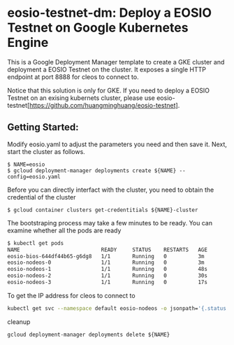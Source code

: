 # eosio-testnet-dm: Deploy a EOSIO Testnet on Google Kubernetes Engine
This is a Google Deployment Manager template to create a GKE cluster and deployment a EOSIO Testnet on the cluster.  It exposes a single HTTP endpoint at port 8888 for cleos to connect to. 

Notice that this solution is only for GKE. If you need to deploy a EOSIO Testnet on an exising kubernets cluster, please use eosio-testnet[https://github.com/huangminghuang/eosio-testnet]. 
## Getting Started:

Modify eosio.yaml to adjust the parameters you need and then save it.
Next, start the cluster as follows.
```
$ NAME=eosio
$ gcloud deployment-manager deployments create ${NAME} --config=eosio.yaml
```


Before you can directly interfact with the cluster, you need to obtain the credential of the cluster
```
$ gcloud container clusters get-credentitials ${NAME}-cluster
```

The bootstraping process may take a few minutes to be ready. You can examine whether all the pods are ready
```bash
$ kubectl get pods
NAME                          READY     STATUS    RESTARTS   AGE
eosio-bios-644df44b65-g6dg8   1/1       Running   0          3m
eosio-nodeos-0                1/1       Running   0          3m
eosio-nodeos-1                1/1       Running   0          48s
eosio-nodeos-2                1/1       Running   0          30s
eosio-nodeos-3                1/1       Running   0          17s
```

To get the IP address for cleos to connect to
```bash
kubectl get svc --namespace default eosio-nodeos -o jsonpath='{.status.loadBalancer.ingress[0].ip}'
```



cleanup
```
gcloud deployment-manager deployments delete ${NAME}
```